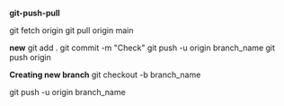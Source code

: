 **git-push-pull**

git fetch origin
git pull origin main


**new**
git add .
git commit -m "Check"
git push -u origin branch_name
git push origin

**Creating new branch**
git checkout -b branch_name

git push -u origin branch_name

